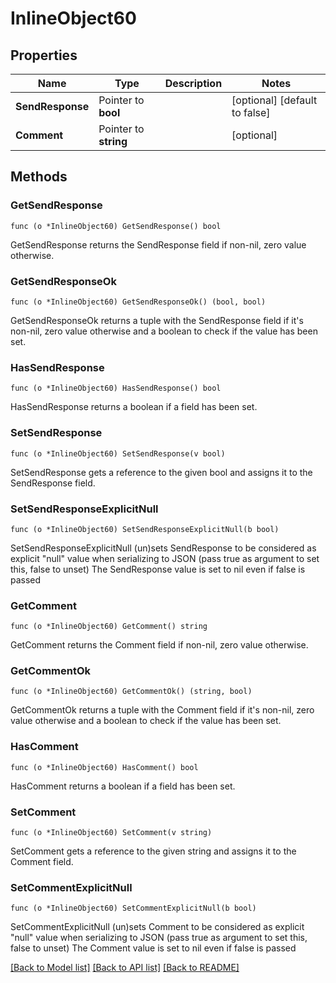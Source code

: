 # InlineObject60

## Properties

Name | Type | Description | Notes
------------ | ------------- | ------------- | -------------
**SendResponse** | Pointer to **bool** |  | [optional] [default to false]
**Comment** | Pointer to **string** |  | [optional] 

## Methods

### GetSendResponse

`func (o *InlineObject60) GetSendResponse() bool`

GetSendResponse returns the SendResponse field if non-nil, zero value otherwise.

### GetSendResponseOk

`func (o *InlineObject60) GetSendResponseOk() (bool, bool)`

GetSendResponseOk returns a tuple with the SendResponse field if it's non-nil, zero value otherwise
and a boolean to check if the value has been set.

### HasSendResponse

`func (o *InlineObject60) HasSendResponse() bool`

HasSendResponse returns a boolean if a field has been set.

### SetSendResponse

`func (o *InlineObject60) SetSendResponse(v bool)`

SetSendResponse gets a reference to the given bool and assigns it to the SendResponse field.

### SetSendResponseExplicitNull

`func (o *InlineObject60) SetSendResponseExplicitNull(b bool)`

SetSendResponseExplicitNull (un)sets SendResponse to be considered as explicit "null" value
when serializing to JSON (pass true as argument to set this, false to unset)
The SendResponse value is set to nil even if false is passed
### GetComment

`func (o *InlineObject60) GetComment() string`

GetComment returns the Comment field if non-nil, zero value otherwise.

### GetCommentOk

`func (o *InlineObject60) GetCommentOk() (string, bool)`

GetCommentOk returns a tuple with the Comment field if it's non-nil, zero value otherwise
and a boolean to check if the value has been set.

### HasComment

`func (o *InlineObject60) HasComment() bool`

HasComment returns a boolean if a field has been set.

### SetComment

`func (o *InlineObject60) SetComment(v string)`

SetComment gets a reference to the given string and assigns it to the Comment field.

### SetCommentExplicitNull

`func (o *InlineObject60) SetCommentExplicitNull(b bool)`

SetCommentExplicitNull (un)sets Comment to be considered as explicit "null" value
when serializing to JSON (pass true as argument to set this, false to unset)
The Comment value is set to nil even if false is passed

[[Back to Model list]](../README.md#documentation-for-models) [[Back to API list]](../README.md#documentation-for-api-endpoints) [[Back to README]](../README.md)


